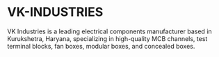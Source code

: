 # VK-INDUSTRIES
VK Industries is a leading electrical components manufacturer based in Kurukshetra, Haryana, specializing in high-quality MCB channels, test terminal blocks, fan boxes, modular boxes, and concealed boxes.
